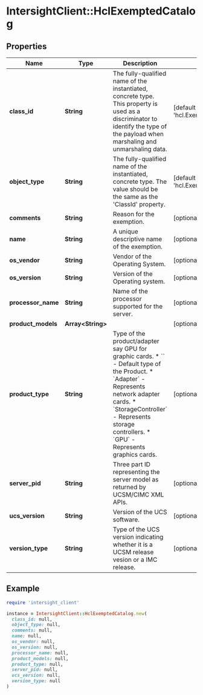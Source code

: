# IntersightClient::HclExemptedCatalog

## Properties

| Name | Type | Description | Notes |
| ---- | ---- | ----------- | ----- |
| **class_id** | **String** | The fully-qualified name of the instantiated, concrete type. This property is used as a discriminator to identify the type of the payload when marshaling and unmarshaling data. | [default to &#39;hcl.ExemptedCatalog&#39;] |
| **object_type** | **String** | The fully-qualified name of the instantiated, concrete type. The value should be the same as the &#39;ClassId&#39; property. | [default to &#39;hcl.ExemptedCatalog&#39;] |
| **comments** | **String** | Reason for the exemption. | [optional] |
| **name** | **String** | A unique descriptive name of the exemption. | [optional] |
| **os_vendor** | **String** | Vendor of the Operating System. | [optional] |
| **os_version** | **String** | Version of the Operating system. | [optional] |
| **processor_name** | **String** | Name of the processor supported for the server. | [optional] |
| **product_models** | **Array&lt;String&gt;** |  | [optional] |
| **product_type** | **String** | Type of the product/adapter say GPU for graphic cards. * &#x60;&#x60; - Default type of the Product. * &#x60;Adapter&#x60; - Represents network adapter cards. * &#x60;StorageController&#x60; - Represents storage controllers. * &#x60;GPU&#x60; - Represents graphics cards. | [optional][default to &#39;&#39;] |
| **server_pid** | **String** | Three part ID representing the server model as returned by UCSM/CIMC XML APIs. | [optional] |
| **ucs_version** | **String** | Version of the UCS software. | [optional] |
| **version_type** | **String** | Type of the UCS version indicating whether it is a UCSM release vesion or a IMC release. | [optional] |

## Example

```ruby
require 'intersight_client'

instance = IntersightClient::HclExemptedCatalog.new(
  class_id: null,
  object_type: null,
  comments: null,
  name: null,
  os_vendor: null,
  os_version: null,
  processor_name: null,
  product_models: null,
  product_type: null,
  server_pid: null,
  ucs_version: null,
  version_type: null
)
```

